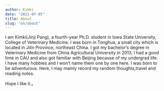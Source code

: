 ```yaml
---
author: Kimki
date: "2021-07-05"
title: About
slug: "en/about"
---
```


I am Kimki(Jinji Pang), a fourth-year Ph.D. student in Iowa State University, College of Veterinary Medicine. I was born in Tonghua, a small city which is located in Jilin Province, northeast China. I got my bachelor’s degree in Veterinary Medicine from China Agricultural University in 2013, I had a good time in CAU and also got familiar with Beijing because of my undergrad life. I have many hobbies and I won’t name them one by one here. I was born to be adventurous. Here, I may mainly record my random thoughts,travel and reading notes.

Hope I like it.。

